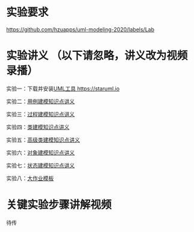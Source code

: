# 实验要求

https://github.com/hzuapps/uml-modeling-2020/labels/Lab

# 实验讲义 （以下请忽略，讲义改为视频录播）

实验一：下载并安装[UML工具 https://staruml.io ](https://staruml.io) 

实验二：[用例建模知识点讲义](https://github.com/hzuapps/uml-modeling-2020/blob/master/slides/UML-02-Use.Case.Diagrams.pdf)

实验三：[过程建模知识点讲义](https://github.com/hzuapps/uml-modeling-2020/blob/master/slides/UML-03-Activity.Diagrams.pdf)

实验四：[类建模知识点讲义](https://github.com/hzuapps/uml-modeling-2020/blob/master/slides/UML-04-Class.Diagrams.pdf)

实验五：[高级类建模知识点讲义](https://github.com/hzuapps/uml-modeling-2020/blob/master/slides/UML-05-Advanced.Class.Diagrams.pdf)

实验六：[对象建模知识点讲义](https://github.com/hzuapps/uml-modeling-2020/blob/master/slides/UML-07-Sequence.Diagrams.pdf)

实验七：[状态建模知识点讲义](https://github.com/hzuapps/uml-modeling-2020/blob/master/slides/UML-14-State.Machine.Diagrams.pdf)

实验八：[大作业模板](https://github.com/hzuapps/uml-modeling-2020/blob/master/slides/Labs-UML.Modeling.docx)

# 关键实验步骤讲解视频

待传
